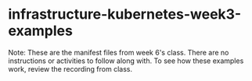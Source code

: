 # infrastructure-kubernetes-week3-examples
Note:  These are the manifest files from week 6's class.  There are no instructions or activities to follow along with.  To see how these examples work, review the recording from class.


